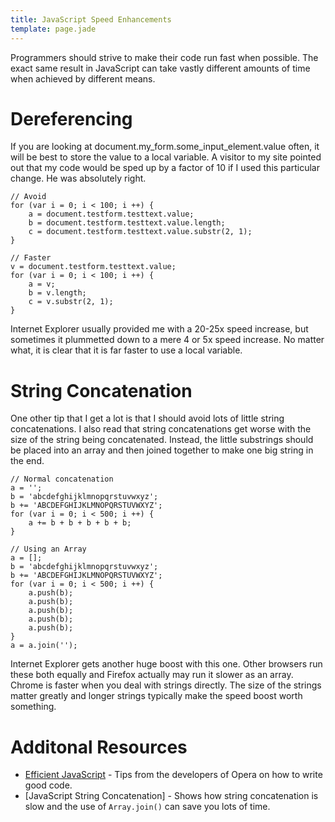 ```yaml
---
title: JavaScript Speed Enhancements
template: page.jade
---
```


Programmers should strive to make their code run fast when possible.
The exact same result in JavaScript can take vastly different amounts of
time when achieved by different means.


Dereferencing
=============

If you are looking at document.my_form.some_input_element.value often, it
will be best to store the value to a local variable.  A visitor to my site
pointed out that my code would be sped up by a factor of 10 if I used this
particular change.  He was absolutely right.

	// Avoid
	for (var i = 0; i < 100; i ++) {
		a = document.testform.testtext.value;
		b = document.testform.testtext.value.length;
		c = document.testform.testtext.value.substr(2, 1);
	}

	// Faster
	v = document.testform.testtext.value;
	for (var i = 0; i < 100; i ++) {
		a = v;
		b = v.length;
		c = v.substr(2, 1);
	}

Internet Explorer usually provided me with a 20-25x speed increase, but
sometimes it plummetted down to a mere 4 or 5x speed increase.  No matter
what, it is clear that it is far faster to use a local variable.


String Concatenation
====================

One other tip that I get a lot is that I should avoid lots of little
string concatenations.  I also read that string concatenations get worse
with the size of the string being concatenated.  Instead, the little
substrings should be placed into an array and then joined together to make
one big string in the end.

	// Normal concatenation
	a = '';
	b = 'abcdefghijklmnopqrstuvwxyz';
	b += 'ABCDEFGHIJKLMNOPQRSTUVWXYZ';
	for (var i = 0; i < 500; i ++) {
		a += b + b + b + b + b;
	}

	// Using an Array
	a = [];
	b = 'abcdefghijklmnopqrstuvwxyz';
	b += 'ABCDEFGHIJKLMNOPQRSTUVWXYZ';
	for (var i = 0; i < 500; i ++) {
		a.push(b);
		a.push(b);
		a.push(b);
		a.push(b);
		a.push(b);
	}
	a = a.join('');

Internet Explorer gets another huge boost with this one.  Other browsers run these both equally and Firefox actually may run it slower as an array.  Chrome is faster when you deal with strings directly.  The size of the strings matter greatly and longer strings typically make the speed boost worth something.


Additonal Resources
===================

* [Efficient JavaScript](http://dev.opera.com/articles/view/efficient-javascript/) - Tips from the developers of Opera on how to write good code.
* [JavaScript String Concatenation] - Shows how string concatenation is slow and the use of `Array.join()` can save you lots of time.
